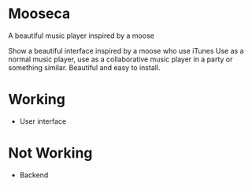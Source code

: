 # Mooseca
A beautiful music player inspired by a moose

Show a beautiful interface inspired by a moose who use iTunes
Use as a normal music player, use as a collaborative music player in a party or something similar.
Beautiful and easy to install.


# Working

* User interface

# Not Working

* Backend
